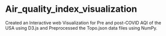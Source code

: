 # Air_quality_index_visualization
Created an Interactive web Visualization for Pre and post-COVID AQI of the USA using D3.js and Preprocessed the Topo.json data files using NumPy.
